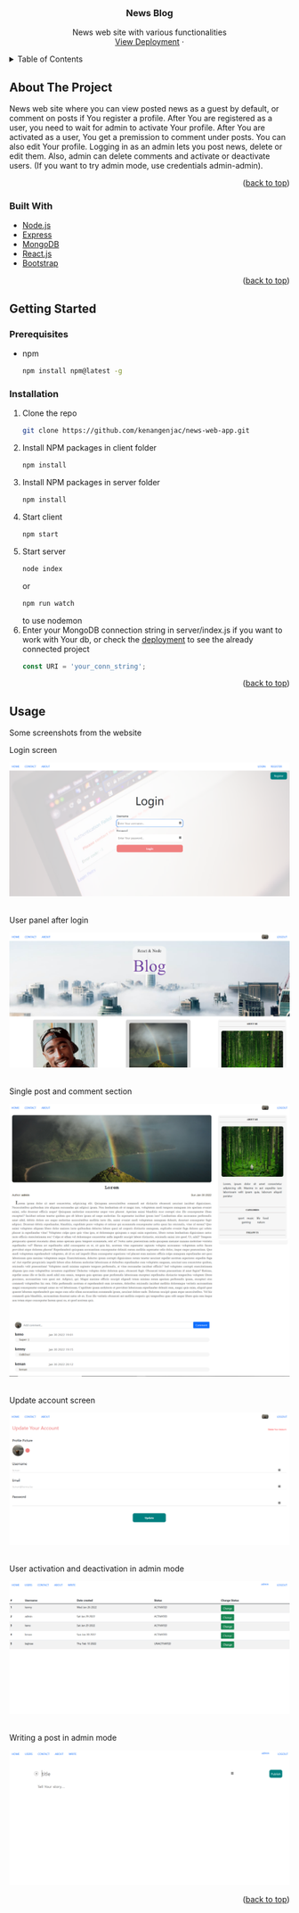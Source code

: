 <div id="top"></div>

<!-- PROJECT LOGO -->
<br />
<div align="center">
<h3 align="center">News Blog</h3>

  <p align="center">
    News web site with various functionalities
    <br />
    <a href="https://kenangenjac.github.io/news-web-app/">View Deployment</a>
    ·
  </p>
</div>



<!-- TABLE OF CONTENTS -->
<details>
  <summary>Table of Contents</summary>
  <ol>
    <li>
      <a href="#about-the-project">About The Project</a>
      <ul>
        <li><a href="#built-with">Built With</a></li>
      </ul>
    </li>
    <li>
      <a href="#getting-started">Getting Started</a>
      <ul>
        <li><a href="#prerequisites">Prerequisites</a></li>
        <li><a href="#installation">Installation</a></li>
      </ul>
    </li>
    <li><a href="#usage">Usage</a></li>
  </ol>
</details>



<!-- ABOUT THE PROJECT -->
## About The Project
News web site where you can view posted news as a guest by default, or comment on posts if You register a profile. After You are registered as a user, you need to wait for admin to activate Your profile. After You are activated as a user, You get a premission to comment under posts. You can also edit Your profile.
Logging in as an admin lets you post news, delete or edit them. Also, admin can delete comments and activate or deactivate users. (If you want to try admin mode, use credentials admin-admin).

<p align="right">(<a href="#top">back to top</a>)</p>



### Built With

* [Node.js](https://nodejs.org/)
* [Express](https://expressjs.com/)
* [MongoDB](https://www.mongodb.com/)
* [React.js](https://reactjs.org/)
* [Bootstrap](https://getbootstrap.com)



<p align="right">(<a href="#top">back to top</a>)</p>



<!-- GETTING STARTED -->
## Getting Started

### Prerequisites

* npm
  ```sh
  npm install npm@latest -g
  ```

### Installation

1. Clone the repo
   ```sh
   git clone https://github.com/kenangenjac/news-web-app.git
   ```
2. Install NPM packages in client folder
   ```sh
   npm install
   ```
3. Install NPM packages in server folder
   ```sh
   npm install
   ```
4. Start client
   ```sh
   npm start
   ```
5. Start server
   ```sh
   node index
   ```
   or
   ```sh
   npm run watch
   ```
   to use nodemon
6. Enter your MongoDB connection string in server/index.js if you want to work with Your db, or check the <a href="https://kenangenjac.github.io/news-web-app/">deployment</a> to see the already connected project
   ```js
   const URI = 'your_conn_string';
   ```
  

<p align="right">(<a href="#top">back to top</a>)</p>



## Usage
Some screenshots from the website
<div align="center">  
  <p align="left">Login screen</p>
  <a>
    <img src="client/public/img/Screen5.png" alt="Logo">
  </a>
</div>

<br/>
<div align="center">
  <p align="left">User panel after login</p>
  <a>
    <img src="client/public/img/Screen2.png" alt="Logo">
  </a>
</div>

<br/>
<div align="center">
  <p align="left">Single post and comment section</p>
  <a>
    <img src="client/public/img/Screen3.png" alt="Logo">
  </a>
  <a>
    <img src="client/public/img/Screen4.png" alt="Logo">
  </a>
</div>

<br/>
<div align="center">
  <p align="left">Update account screen</p>
  <a>
    <img src="client/public/img/Screen8.png" alt="Logo">
  </a>
</div>

<br/>
<div align="center">
  <p align="left">User activation and deactivation in admin mode</p>
  <a>
    <img src="client/public/img/Screen6.png" alt="Logo">
  </a>
</div>

<br/>
<div align="center">
  <p align="left">Writing a post in admin mode</p>
  <a>
    <img src="client/public/img/Screen7.png" alt="Logo">
  </a>
</div>

<p align="right">(<a href="#top">back to top</a>)</p>
